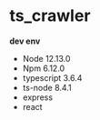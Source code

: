 # ts_crawler

**dev env**

- Node 12.13.0
- Npm 6.12.0
- typescript 3.6.4
- ts-node 8.4.1
- express
- react
